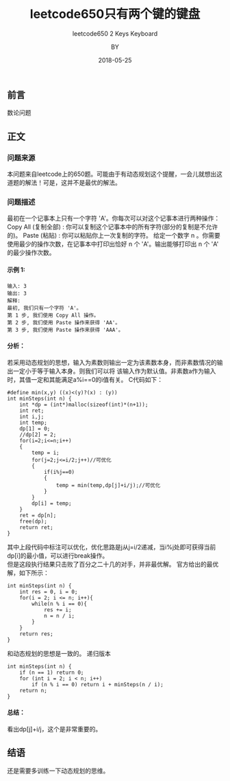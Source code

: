 ﻿---
layout:     post
title:      leetcode650只有两个键的键盘
subtitle:   leetcode650 2 Keys Keyboard
date:       2018-05-25
author:     BY
header-img: img/post-bg-universe.jpg
catalog: true
tags:
    - Blog
---


## 前言

数论问题

## 正文

### 问题来源

本问题来自leetcode上的650题。可能由于有动态规划这个提醒，一会儿就想出这道题的解法！可是，这并不是最优的解法。

### 问题描述
最初在一个记事本上只有一个字符 'A'。你每次可以对这个记事本进行两种操作：
Copy All (复制全部) : 你可以复制这个记事本中的所有字符(部分的复制是不允许的)。
Paste (粘贴) : 你可以粘贴你上一次复制的字符。
给定一个数字 n 。你需要使用最少的操作次数，在记事本中打印出恰好 n 个 'A'。输出能够打印出 n 个 'A' 的最少操作次数。  
#### 示例 1:
```
输入: 3  
输出: 3  
解释:  
最初, 我们只有一个字符 'A'。  
第 1 步, 我们使用 Copy All 操作。  
第 2 步, 我们使用 Paste 操作来获得 'AA'。  
第 3 步, 我们使用 Paste 操作来获得 'AAA'。  
```
#### 分析：
若采用动态规划的思想，输入为素数则输出一定为该素数本身，而非素数情况的输出一定小于等于输入本身。则我们可以将
该输入作为默认值。非素数a作为输入时，其值一定和其能满足a%i==0的i值有关。 
C代码如下：  
```
#define min(x,y) ((x)<(y)?(x) : (y))
int minSteps(int n) {
    int *dp = (int*)malloc(sizeof(int)*(n+1));
	int ret;
	int i,j;
	int temp;
	dp[1] = 0;
	//dp[2] = 2;
	for(i=2;i<=n;i++)
	{
		temp = i;
		for(j=2;j<=i/2;j++)//可优化
		{
			if(i%j==0)
			{
				temp = min(temp,dp[j]+i/j);//可优化
			}
		}
		dp[i] = temp;
	}
	ret = dp[n];
	free(dp);
	return ret;
}
```  
其中上段代码中标注可以优化，优化思路是j从j=i/2递减，当i%j处即可获得当前dp[i]的最小值，可以进行break操作。  
但是这段执行结果只击败了百分之二十几的对手，并非最优解。
官方给出的最优解，如下所示：  
```
int minSteps(int n) {
    int res = 0, i = 0;
    for(i = 2; i <= n; i++){
        while(n % i == 0){
            res += i;
            n = n / i;
        }
    }    
    return res;
}
```  
和动态规划的思想是一致的。
递归版本
```
int minSteps(int n) {
    if (n == 1) return 0;
    for (int i = 2; i < n; i++)
        if (n % i == 0) return i + minSteps(n / i);
    return n;
}
```  
#### 总结：
看出dp[j]+i/j，这个是非常重要的。

## 结语
还是需要多训练一下动态规划的思维。
